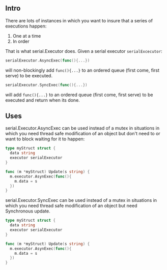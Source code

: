## Intro

There are lots of instances in which you want to insure that a series of executions happen:

1.  One at a time
2.  In order

That is what serial.Executor does.  Given a serial executor ```serialExcecutor```:

```go
serialExecutor.AsyncExec(func(){...})
```

will non-blockingly add ```func(){...}``` to an ordered queue (first come, first serve) to be executed.

```go
serialExecutor.SyncExec(func(){...})
```

will add ```func(){...}``` to an ordered queue (first come, first serve) to be executed and return when its done.
## Uses

serial.Executor.AsyncExec can be used instead of a mutex in situations in which you need thread safe modification of
an object but don't need to or want to block waiting for it to happen:

```go
type myStruct struct {
  data string
  executor serialExecutor
}

func (m *myStruct) Update(s string) {
  m.executor.AsynExec(func(){
    m.data = s
  })
}
```

serial.Executor.SyncExec can be used instead of a mutex in situations in which you need thread safe modification of
an object but need Synchronous update.

```go
type myStruct struct {
  data string
  executor serialExecutor
}

func (m *myStruct) Update(s string) {
  m.executor.AsynExec(func(){
    m.data = s
  })
}
```
